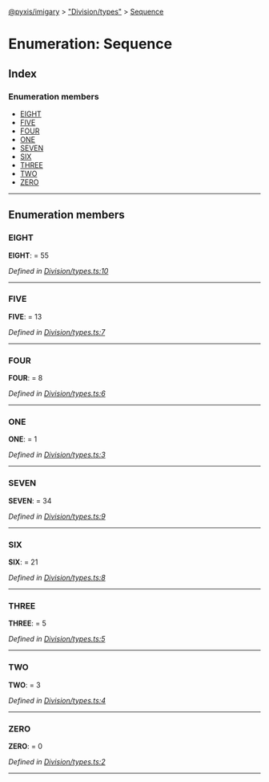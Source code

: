[@pyxis/imigary](../README.md) > ["Division/types"](../modules/_division_types_.md) > [Sequence](../enums/_division_types_.sequence.md)

# Enumeration: Sequence

## Index

### Enumeration members

* [EIGHT](_division_types_.sequence.md#eight)
* [FIVE](_division_types_.sequence.md#five)
* [FOUR](_division_types_.sequence.md#four)
* [ONE](_division_types_.sequence.md#one)
* [SEVEN](_division_types_.sequence.md#seven)
* [SIX](_division_types_.sequence.md#six)
* [THREE](_division_types_.sequence.md#three)
* [TWO](_division_types_.sequence.md#two)
* [ZERO](_division_types_.sequence.md#zero)

---

## Enumeration members

<a id="eight"></a>

###  EIGHT

**EIGHT**:  = 55

*Defined in [Division/types.ts:10](https://github.com/creaux/pyxis/blob/10b280f/packages/imigary/src/Division/types.ts#L10)*

___
<a id="five"></a>

###  FIVE

**FIVE**:  = 13

*Defined in [Division/types.ts:7](https://github.com/creaux/pyxis/blob/10b280f/packages/imigary/src/Division/types.ts#L7)*

___
<a id="four"></a>

###  FOUR

**FOUR**:  = 8

*Defined in [Division/types.ts:6](https://github.com/creaux/pyxis/blob/10b280f/packages/imigary/src/Division/types.ts#L6)*

___
<a id="one"></a>

###  ONE

**ONE**:  = 1

*Defined in [Division/types.ts:3](https://github.com/creaux/pyxis/blob/10b280f/packages/imigary/src/Division/types.ts#L3)*

___
<a id="seven"></a>

###  SEVEN

**SEVEN**:  = 34

*Defined in [Division/types.ts:9](https://github.com/creaux/pyxis/blob/10b280f/packages/imigary/src/Division/types.ts#L9)*

___
<a id="six"></a>

###  SIX

**SIX**:  = 21

*Defined in [Division/types.ts:8](https://github.com/creaux/pyxis/blob/10b280f/packages/imigary/src/Division/types.ts#L8)*

___
<a id="three"></a>

###  THREE

**THREE**:  = 5

*Defined in [Division/types.ts:5](https://github.com/creaux/pyxis/blob/10b280f/packages/imigary/src/Division/types.ts#L5)*

___
<a id="two"></a>

###  TWO

**TWO**:  = 3

*Defined in [Division/types.ts:4](https://github.com/creaux/pyxis/blob/10b280f/packages/imigary/src/Division/types.ts#L4)*

___
<a id="zero"></a>

###  ZERO

**ZERO**:  = 0

*Defined in [Division/types.ts:2](https://github.com/creaux/pyxis/blob/10b280f/packages/imigary/src/Division/types.ts#L2)*

___

